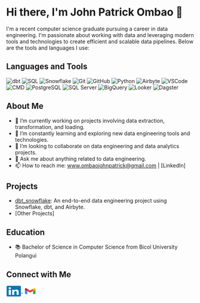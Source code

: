 # Hi there, I'm John Patrick Ombao 👋

I'm a recent computer science graduate pursuing a career in data engineering. I'm passionate about working with data and leveraging modern tools and technologies to create efficient and scalable data pipelines. Below are the tools and languages I use:

## Languages and Tools
![dbt](https://img.shields.io/badge/dbt-FF694B?style=for-the-badge&logo=dbt&logoColor=white)
![SQL](https://img.shields.io/badge/SQL-003B57?style=for-the-badge&logo=postgresql&logoColor=white)
![Snowflake](https://img.shields.io/badge/Snowflake-29B5E8?style=for-the-badge&logo=snowflake&logoColor=white)
![Git](https://img.shields.io/badge/Git-F05032?style=for-the-badge&logo=git&logoColor=white)
![GitHub](https://img.shields.io/badge/GitHub-181717?style=for-the-badge&logo=github&logoColor=white)
![Python](https://img.shields.io/badge/Python-3776AB?style=for-the-badge&logo=python&logoColor=white)
![Airbyte](https://img.shields.io/badge/Airbyte-2962FF?style=for-the-badge&logo=airbyte&logoColor=white)
![VSCode](https://img.shields.io/badge/VS%20Code-007ACC?style=for-the-badge&logo=visual-studio-code&logoColor=white)
![CMD](https://img.shields.io/badge/CMD-4A4A4A?style=for-the-badge&logo=windows-terminal&logoColor=white)
![PostgreSQL](https://img.shields.io/badge/PostgreSQL-316192?style=for-the-badge&logo=postgresql&logoColor=white)
![SQL Server](https://img.shields.io/badge/SQL%20Server-CC2927?style=for-the-badge&logo=microsoft-sql-server&logoColor=white)
![BigQuery](https://img.shields.io/badge/BigQuery-4285F4?style=for-the-badge&logo=google-cloud&logoColor=white)
![Looker](https://img.shields.io/badge/Looker-4285F4?style=for-the-badge&logo=looker&logoColor=white)
![Dagster](https://img.shields.io/badge/Dagster-1A1A1A?style=for-the-badge&logo=dagster&logoColor=white)


## About Me

- 🔭 I’m currently working on projects involving data extraction, transformation, and loading.
- 🌱 I’m constantly learning and exploring new data engineering tools and technologies.
- 👯 I’m looking to collaborate on data engineering and data analytics projects.
- 💬 Ask me about anything related to data engineering.
- 📫 How to reach me: www.ombaojohnpatrick@gmail.com | [LinkedIn]

## Projects

- [dbt_snowflake](https://github.com/dbtrick/project01_dbt_snowflake): An end-to-end data engineering project using Snowflake, dbt, and Airbyte.
- [Other Projects]

## Education

- 📚 Bachelor of Science in Computer Science from Bicol University Polangui

## Connect with Me

<p align="left">
  <a href="https://linkedin.com/in/your-linkedin" target="blank">
    <img align="center" src="https://raw.githubusercontent.com/devicons/devicon/master/icons/linkedin/linkedin-original.svg" alt="LinkedIn" height="30" width="40" />
  </a>
  <a href="mailto:your-email@gmail.com" target="blank">
    <img align="center" src="https://raw.githubusercontent.com/edent/SuperTinyIcons/master/images/svg/gmail.svg" alt="Email" height="30" width="40" />
  </a>
</p>
